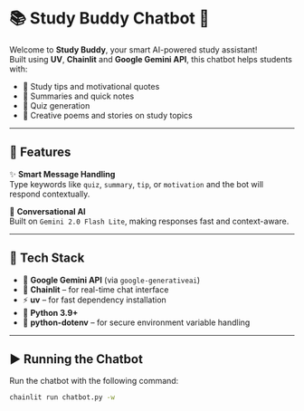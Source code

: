 # 📚 Study Buddy Chatbot 🤖

Welcome to **Study Buddy**, your smart AI-powered study assistant!  
Built using **UV**, **Chainlit** and **Google Gemini API**, this chatbot helps students with:

- 🧠 Study tips and motivational quotes
- 📝 Summaries and quick notes
- 🧪 Quiz generation
- 📖 Creative poems and stories on study topics

---

## 🚀 Features

✨ **Smart Message Handling**  
Type keywords like `quiz`, `summary`, `tip`, or `motivation` and the bot will respond contextually.

💬 **Conversational AI**  
Built on `Gemini 2.0 Flash Lite`, making responses fast and context-aware.

---

## 🔧 Tech Stack

- 🧠 **Google Gemini API** (via `google-generativeai`)
- 💬 **Chainlit** – for real-time chat interface
- ⚡ **uv** – for fast dependency installation 
- 🐍 **Python 3.9+**
- 🔐 **python-dotenv** – for secure environment variable handling

---


## ▶️ Running the Chatbot
Run the chatbot with the following command:

```bash
chainlit run chatbot.py -w



